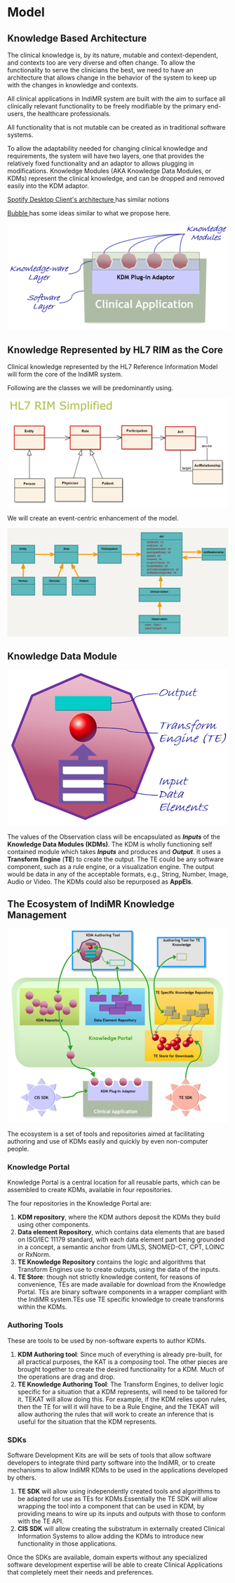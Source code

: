 # Model

## Knowledge Based Architecture

The clinical knowledge is, by its nature, mutable and context-dependent, and contexts too are very diverse and often change. To allow the functionality to serve the clinicians the best, we need to have an architecture that allows change in the behavior of the system to keep up with the changes in knowledge and contexts.

All clinical applications in IndiMR system are built with the aim to surface all clinically relevant functionality to be freely modifiable by the primary end-users, the healthcare professionals. 

All functionality that is not mutable can be created as in  traditional software systems. 

To allow the adaptability needed for changing clinical knowledge and requirements, the system will have two layers, one that provides the relatively fixed functionality and an adaptor to allows plugging in modifications. Knowledge Modules \(AKA Knowledge Data Modules, or KDMs\) represent the clinical knowledge, and can be dropped and removed easily into the KDM adaptor.

[Spotify Desktop Client's architecture ](https://www.quora.com/How-is-JavaScript-used-within-the-Spotify-desktop-application-Is-it-packaged-up-and-run-locally-only-retrieving-the-assets-as-and-when-needed-What-JavaScript-VM-is-used)has similar notions

[Bubble ](https://bubble.is/)has some ideas similar to what we propose here.

![](.gitbook/assets/image%20%282%29.png)

## Knowledge Represented by HL7 RIM as the Core

Clinical knowledge represented by the HL7 Reference Information Model will form the core of the IndiMR system. 

Following are the classes we will be predominantly using.

![](.gitbook/assets/image%20%289%29.png)

We will create an event-centric enhancement of the model.

![](.gitbook/assets/image%20%285%29.png)

## Knowledge Data Module

![](.gitbook/assets/image.png)

The values of the Observation class will be encapsulated as _**Inputs**_ of the **Knowledge Data Modules \(KDMs\)**. The KDM is wholly functioning self contained module which takes _**Inputs**_ and produces and _**Output**_. It uses a **Transform Engine** \(**TE**\) to create the output. The TE could be any software component, such as a rule engine, or a visualization engine. The output would be data in any of the acceptable formats, e.g., String, Number, Image, Audio or Video. The KDMs could also be repurposed as **AppEls**.

## The Ecosystem of IndiMR Knowledge Management

![](.gitbook/assets/image%20%281%29.png)

The ecosystem is a set of tools and repositories aimed at facilitating authoring  and use of KDMs easily and quickly by even non-computer people.

### **Knowledge Portal**

Knowledge Portal is a central location for all reusable parts, which can be assembled to create KDMs, available in four repositories.

The four repositories in the Knowledge Portal are:

1. **KDM repository**, where the KDM authors deposit the KDMs they build using other components.
2. **Data element Repository**, which contains data elements that are based on ISO/IEC 11179 standard, with each data element part being grounded in a concept, a semantic anchor from UMLS, SNOMED-CT, CPT, LOINC or RxNorm.
3. **TE Knowledge Repository** contains the logic and algorithms that  Transform Engines use to create outputs, using the data of the inputs.
4. **TE Store**: though not strictly knowledge content, for reasons of convenience, TEs are made available for download from the Knowledge Portal. TEs are binary software components in a wrapper compliant with the IndiMR system.TEs use TE specific knowledge to create transforms within the KDMs.

### Authoring Tools

These are tools to be used by non-software experts to author KDMs.

1. **KDM Authoring tool**: Since much of everything is already pre-built, for all practical purposes, the KAT is a _composing_ tool. The other pieces are brought together to create the desired functionality for a KDM. Much of the operations are drag and drop.
2.  **TE Knowledge Authoring Tool**: The Transform Engines, to deliver logic specific for a situation that a KDM represents, will need to be tailored for it. TEKAT will allow doing this. For example, if the KDM relies upon rules, then the TE for will it will have to be a Rule Engine, and the TEKAT will allow authoring the rules that will work to create an inference that is useful for the situation that the KDM represents.

### SDKs

Software Development Kits are will be sets of tools that allow software developers to integrate third party software into the IndiMR, or to create mechanisms to allow IndiMR KDMs to be used in the applications developed by others.

1. **TE SDK** will allow using independently created tools and algorithms to be adapted for use as TEs for KDMs.Essentially the TE SDK will allow wrapping the tool into a component that can be used in KDM, by providing means to wire up its  inputs and outputs with those to conform with the TE API.
2. **CIS SDK** will allow creating the substratum in externally created Clinical Information Systems to allow adding the KDMs to introduce new functionality in those applications. 

Once the SDKs are available, domain  experts without any specialized software development expertise will be able to create Clinical Applications that completely meet their needs and preferences.

